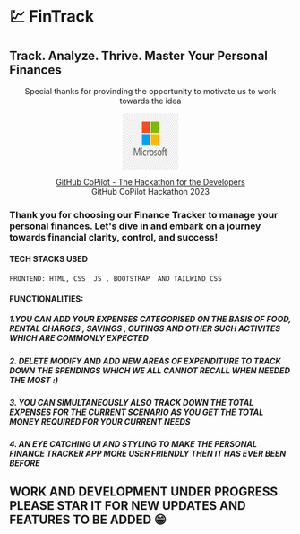 # 💹 FinTrack

## Track. Analyze. Thrive. Master Your Personal Finances

<p align="center">
  Special thanks 
  for provinding the opportunity to motivate us to work towards the idea 
</p>
<p align="center">
  <img align="center" src="/assets/img/microsoft-logo2.png" alt="Microsoft Corporation" style="height: 100px; width:100px;"/>
</p>
<p align="center">
  <a href="https://www.techgig.com/codegladiators/github-copilot-hackathon">GitHub  CoPilot - The Hackathon for the Developers</a><br />
  GitHub CoPilot Hackathon  2023
</p>


### Thank you for choosing our Finance Tracker to manage your personal finances. Let's dive in and embark on a journey towards financial clarity, control, and success! 

#### TECH STACKS USED 
    FRONTEND: HTML, CSS  JS , BOOTSTRAP  AND TAILWIND CSS 
#### FUNCTIONALITIES:
 ##### 1.YOU CAN ADD YOUR EXPENSES CATEGORISED ON THE BASIS OF FOOD, RENTAL CHARGES , SAVINGS , OUTINGS AND OTHER SUCH ACTIVITES WHICH ARE COMMONLY EXPECTED 
 ##### 2. DELETE MODIFY AND ADD NEW AREAS OF EXPENDITURE TO TRACK DOWN THE SPENDINGS WHICH WE ALL CANNOT RECALL WHEN NEEDED THE MOST :)
 ##### 3. YOU CAN SIMULTANEOUSLY ALSO TRACK DOWN THE TOTAL EXPENSES FOR THE CURRENT SCENARIO AS YOU GET THE TOTAL MONEY REQUIRED FOR YOUR CURRENT NEEDS 
 ##### 4. AN EYE CATCHING UI AND STYLING TO MAKE THE PERSONAL FINANCE TRACKER APP MORE USER FRIENDLY THEN IT HAS EVER BEEN BEFORE
 
 ##  WORK AND DEVELOPMENT UNDER PROGRESS PLEASE STAR IT FOR NEW UPDATES AND FEATURES TO BE ADDED 😁
